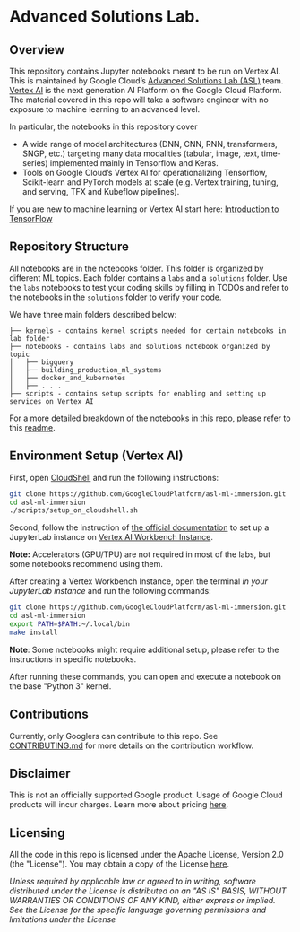 # Advanced Solutions Lab.

## Overview
This repository contains Jupyter notebooks meant to be run on Vertex AI. This is maintained by Google Cloud’s [Advanced Solutions Lab (ASL)](https://cloud.google.com/asl) team. [Vertex AI](https://cloud.google.com/vertex-ai) is the next generation AI Platform on the Google Cloud Platform.
The material covered in this repo will take a software engineer with no exposure to machine learning to an advanced level.

In particular, the notebooks in this repository cover
- A wide range of model architectures (DNN, CNN, RNN, transformers, SNGP, etc.) targeting many data modalities (tabular, image, text, time-series) implemented mainly in Tensorflow and Keras.
- Tools on Google Cloud’s Vertex AI for operationalizing Tensorflow, Scikit-learn and PyTorch models at scale (e.g. Vertex training, tuning, and serving, TFX and Kubeflow pipelines).

If you are new to machine learning or Vertex AI start here:  [Introduction to TensorFlow](https://github.com/GoogleCloudPlatform/asl-ml-immersion/tree/master/notebooks/introduction_to_tensorflow)


## Repository Structure
All notebooks are in the notebooks folder. This folder is organized by different ML topics. Each folder contains a `labs` and a `solutions` folder. Use the `labs` notebooks to test your coding skills by filling in TODOs and refer to the notebooks in the `solutions` folder to verify your code.

We have three main folders described below:

```
├── kernels - contains kernel scripts needed for certain notebooks in lab folder
├── notebooks - contains labs and solutions notebook organized by topic
│   ├── bigquery
│   ├── building_production_ml_systems
│   ├── docker_and_kubernetes
│   ├── . . .
├── scripts - contains setup scripts for enabling and setting up services on Vertex AI
```

For a more detailed breakdown of the notebooks in this repo, please refer to this [readme](https://github.com/GoogleCloudPlatform/asl-ml-immersion/blob/master/notebooks/README.md).


## Environment Setup (Vertex AI)

First, open [CloudShell](https://cloud.google.com/shell) and run the following instructions:

```bash
git clone https://github.com/GoogleCloudPlatform/asl-ml-immersion.git
cd asl-ml-immersion
./scripts/setup_on_cloudshell.sh
```

Second, follow the instruction of [the official documentation](https://cloud.google.com/vertex-ai/docs/workbench/instances/create-console-quickstart) to set up a JupyterLab instance on [Vertex AI Workbench Instance](https://cloud.google.com/vertex-ai/docs/workbench/instances/introduction).

**Note:** Accelerators (GPU/TPU) are not required in most of the labs, but some notebooks recommend using them.

After creating a Vertex Workbench Instance, open the terminal *in your JupyterLab instance* and run the following commands:

```bash
git clone https://github.com/GoogleCloudPlatform/asl-ml-immersion.git
cd asl-ml-immersion
export PATH=$PATH:~/.local/bin
make install
```

**Note**: Some notebooks might require additional setup, please refer to the instructions in specific notebooks.

After running these commands, you can open and execute a notebook on the base "Python 3" kernel.

## Contributions
Currently, only Googlers can contribute to this repo. See [CONTRIBUTING.md](https://github.com/GoogleCloudPlatform/asl-ml-immersion/blob/master/CONTRIBUTING.md) for more details on the contribution workflow.


## Disclaimer
This is not an officially supported Google product. Usage of Google Cloud products will incur charges. Learn more about pricing [here](https://cloud.google.com/pricing).

## Licensing
All the code in  this repo is licensed under the Apache License, Version 2.0 (the "License"). You may obtain a copy of the License [here](https://www.apache.org/licenses/LICENSE-2.0).

*Unless required by applicable law or agreed to in writing, software distributed under the License is distributed on an "AS IS" BASIS, WITHOUT WARRANTIES OR CONDITIONS OF ANY KIND, either express or implied. See the License for the specific language governing permissions and limitations under the License*
